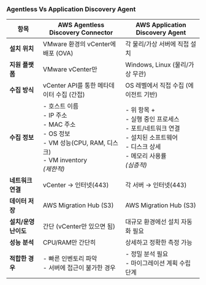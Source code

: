 ### Agentless Vs Application Discovery Agent

| 항목                 | AWS Agentless Discovery Connector  | AWS Application Discovery Agent |
|--------------------|-----------------------------------|----------------------------------|
| **설치 위치**       | VMware 환경의 vCenter에 배포 (OVA)  | 각 물리/가상 서버에 직접 설치 |
| **지원 플랫폼**      | VMware vCenter만                     | Windows, Linux (물리/가상 무관) |
| **수집 방식**        | vCenter API를 통한 메타데이터 수집 (간접) | OS 레벨에서 직접 수집 (에이전트 기반) |
| **수집 정보**       | - 호스트 이름  <br> - IP 주소  <br> - MAC 주소  <br> - OS 정보  <br> - VM 성능(CPU, RAM, 디스크)  <br> - VM inventory  <br> *(제한적)* | - 위 항목 +  <br> - 실행 중인 프로세스  <br> - 포트/네트워크 연결  <br> - 설치된 소프트웨어  <br> - 디스크 상세  <br> - 메모리 사용률  <br> *(심층적)*       |
| **네트워크 연결**    | vCenter → 인터넷(443)               | 각 서버 → 인터넷(443)           |
| **데이터 저장**      | AWS Migration Hub (S3) | AWS Migration Hub (S3) |
| **설치/운영 난이도**  | 간단 (vCenter만 있으면 됨) | 대규모 환경에선 설치 자동화 필요 |
| **성능 분석**        | CPU/RAM만 간단히 | 상세하고 정확한 측정 가능 |
| **적합한 경우**      | - 빠른 인벤토리 파악  <br> - 서버에 접근이 불가한 경우 | - 정밀 분석 필요  <br> - 마이그레이션 계획 수립 단계 |
